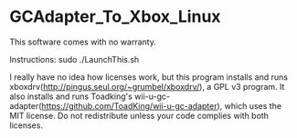 # GCAdapter_To_Xbox_Linux
This software comes with no warranty.

Instructions:
sudo ./LaunchThis.sh

I really have no idea how licenses work, but this program installs and runs xboxdrv(http://pingus.seul.org/~grumbel/xboxdrv/), a GPL v3 program. It also installs and runs Toadking's wii-u-gc-adapter(https://github.com/ToadKing/wii-u-gc-adapter), which uses the MIT license. Do not redistribute unless your code complies with both licenses.

